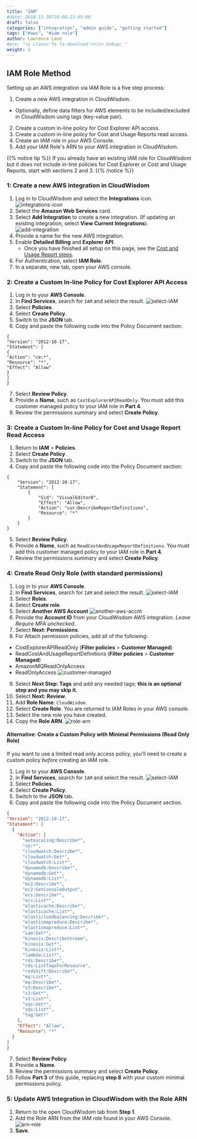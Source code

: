 ```yaml
---
title: "IAM"
#date: 2018-11-30T16:08:13-05:00
draft: false
categories: ["integration", "admin guide", "getting started"]
tags: ["#aws", "#iam role"]
author: Lawrence Lane
#pre: "<i class='fa fa-download'></i> &nbsp; "
weight: 2
---
```

## IAM Role Method

Setting up an AWS integration via IAM Role is a five step process:

1. Create a new AWS integration in CloudWisdom.
 - Optionally, define data filters for AWS elements to be included/excluded in CloudWisdom using tags (key-value pair).
2. Create a custom in-line policy for Cost Explorer API access.
3. Create a custom in-line policy for Cost and Usage Reports read access.
4. Create an IAM role in your AWS Console.
5. Add your IAM Role's ARN to your AWS integration in CloudWisdom.


{{% notice tip %}}
If you already have an existing IAM role for CloudWisdom but it does not include in-line policies for Cost Explorer or Cost and Usage Reports, start with sections 2 and 3.
{{% /notice %}}

### 1: Create a new AWS integration in CloudWisdom
1. Log in to CloudWisdom and select the **Integrations** icon.
![integrations-icon](/images/AWS-IAM-Installation/integrations-icon.png)
2. Select the **Amazon Web Services** card.
3. Select **Add Integration** to create a new integration. (If updating an existing integration, select **View Current Integrations**).
![add-integration](/images/AWS-IAM-Installation/add-integration.png)
4. Provide a name for the new AWS integration.
5. Enable **Detailed Billing** and **Explorer API**.
   - Once you have finished all setup on this page, see the [Cost and Usage Report steps](/integrations/aws-integration/aws-cur).
6. For Authentication, select **IAM Role**.
7. In a separate, new tab, open your AWS console.

### 2: Create a Custom In-line Policy for Cost Explorer API Access

1. Log in to your **AWS Console**.
2. In **Find Services**, search for `IAM` and select the result.
![select-IAM](/images/AWS-IAM-Installation/select-iam.png)
3. Select **Policies**.
4. Select **Create Policy**.
5. Switch to the **JSON** tab.
6. Copy and paste the following code into the Policy Document section:
```
{
"Version": "2012-10-17",
"Statement": [
{
"Action": "ce:*",
"Resource": "*",
"Effect": "Allow"
}
]
}
```
7. Select **Review Policy**.
8. Provide a **Name**, such as `CostExplorerAPIReadOnly`. You must add this customer managed policy to your IAM role in **Part 4**.
9. Review the permissions summary and select **Create Policy**.

### 3: Create a Custom In-line Policy for Cost and Usage Report Read Access

1. Return to **IAM** > **Policies**.
2. Select **Create Policy**.
3. Switch to the **JSON** tab.
4. Copy and paste the following code into the Policy Document section:
```
{
    "Version": "2012-10-17",
    "Statement": [
        {
            "Sid": "VisualEditor0",
            "Effect": "Allow",
            "Action": "cur:DescribeReportDefinitions",
            "Resource": "*"
        }
    ]
}
```
5. Select **Review Policy**.
6. Provide a **Name**, such as `ReadCostAndUsageReportDefinitions`. You must add this customer managed policy to your IAM role in **Part 4**.
7. Review the permissions summary and select **Create Policy**.


### 4: Create Read Only Role (with standard permissions)

1. Log in to your **AWS Console**.
2. In **Find Services**, search for `IAM` and select the result.
![select-IAM](/images/AWS-IAM-Installation/select-iam.png)
3. Select **Roles**.
4. Select **Create role**.
5. Select **Another AWS Account**
![another-aws-accnt](/images/AWS-IAM-Installation/another-aws-accnt.png)
6. Provide the **Account ID** from your CloudWisdom AWS integration. _Leave Require MFA unchecked_.
7. Select **Next: Permissions**.
8. For Attach permission policies, add all of the following:
 - CostExplorerAPIReadOnly (**Filter policies** > **Customer Managed**)
 - ReadCostAndUsageReportDefinitions (**Filter policies** > **Customer Managed**)
 - AmazonMQReadOnlyAccess
 - ReadOnlyAccess
 ![customer-managed](/images/AWS-IAM-Installation/customer-managed.png)
9. Select **Next Step: Tags** and add any needed tags; **this is an optional step and you may skip it.**
10. Select **Next: Review**.
11. Add **Role Name**: `CloudWisdom`.
12. Select **Create Role**.  You are returned to IAM Roles in your AWS console.
13. Select the new role you have created.
14. Copy the **Role ARN**.
![role-arn](/images/AWS-IAM-Installation/role-arn.png)


#### Alternative: Create a Custom Policy with Minimal Permissions (Read Only Role)

If you want to use a limited read only access policy, you’ll need to create a custom policy _before_  creating an IAM role.

1. Log in to your **AWS Console**.
2. In **Find Services**, search for `IAM` and select the result.
![select-IAM](/images/AWS-IAM-Installation/select-iam.png)
3. Select **Policies**.
4. Select **Create Policy**.
5. Switch to the **JSON** tab.
6. Copy and paste the following code into the Policy Document section.

```json
{
"Version": "2012-10-17",
"Statement": [
  {
    "Action": [
      "autoscaling:Describe*",        
      "ce:*",
      "cloudwatch:Describe*",
      "cloudwatch:Get*",
      "cloudwatch:List*",
      "dynamodb:Describe*",
      "dynamodb:Get*",
      "dynamodb:List*",
      "ec2:Describe*",
      "ec2:GetConsoleOutput",
      "ecs:Describe*",
      "ecs:List*",
      "elasticache:Describe*",
      "elasticache:List*",
      "elasticloadbalancing:Describe*",
      "elasticmapreduce:Describe*",
      "elasticmapreduce:List*",
      "iam:Get*",
      "kinesis:DescribeStream",
      "kinesis:Get*",
      "kinesis:List*",
      "lambda:List*",
      "rds:Describe*",
      "rds:ListTagsForResource",
      "redshift:Describe*",
      "mq:List*",
      "mq:Describe*",
      "s3:Describe*",
      "s3:Get*",
      "s3:List*",
      "sqs:Get*",
      "sqs:List*",
      "tag:Get*"
    ],
    "Effect": "Allow",
    "Resource": "*"
  }
]
}
```
7. Select **Review Policy**.
8. Provide a **Name**.
9. Review the permissions summary and select **Create Policy**.
10. Follow **Part 3** of this guide, replacing **step 8** with your custom minimal permissions policy.

### 5: Update AWS Integration in CloudWisdom with the Role ARN

1. Return to the open CloudWisdom tab from **Step 1**.
2. Add the Role ARN from the IAM role found in your AWS Console.
![arn-role](/images/AWS-IAM-Installation/arn-role.png)
3. **Save**.
